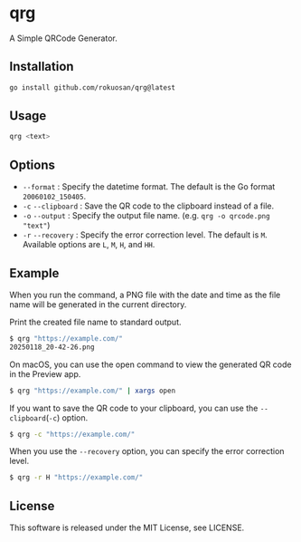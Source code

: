# qrg

A Simple QRCode Generator.

## Installation

```bash
go install github.com/rokuosan/qrg@latest
```

## Usage

```bash
qrg <text>
```

## Options

- `--format` : Specify the datetime format. The default is the Go format `20060102_150405`.
- `-c` `--clipboard` : Save the QR code to the clipboard instead of a file.
- `-o` `--output` : Specify the output file name. (e.g. `qrg -o qrcode.png "text"`)
- `-r` `--recovery` : Specify the error correction level. The default is `M`. Available options are `L`, `M`, `H`, and `HH`.

## Example

When you run the command, a PNG file with the date and time as the file name will be generated in the current directory.

Print the created file name to standard output.

```bash
$ qrg "https://example.com/"
20250118_20-42-26.png
```

On macOS, you can use the open command to view the generated QR code in the Preview app.

```bash
$ qrg "https://example.com/" | xargs open
```

If you want to save the QR code to your clipboard, you can use the `--clipboard`(`-c`) option.

```bash
$ qrg -c "https://example.com/"
```

When you use the `--recovery` option, you can specify the error correction level.

```bash
$ qrg -r H "https://example.com/"
```

## License

This software is released under the MIT License, see LICENSE.
